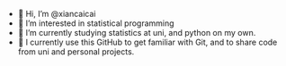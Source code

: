 - 👋 Hi, I’m @xiancaicai
- 👀 I’m interested in statistical programming
- 🌱 I’m currently studying statistics at uni, and python on my own.
- 💞️ I currently use this GitHub to get familiar with Git, and to share code from uni and personal projects.

<!---
xiancaicai/xiancaicai is a ✨ special ✨ repository because its `README.md` (this file) appears on your GitHub profile.
You can click the Preview link to take a look at your changes.
--->
